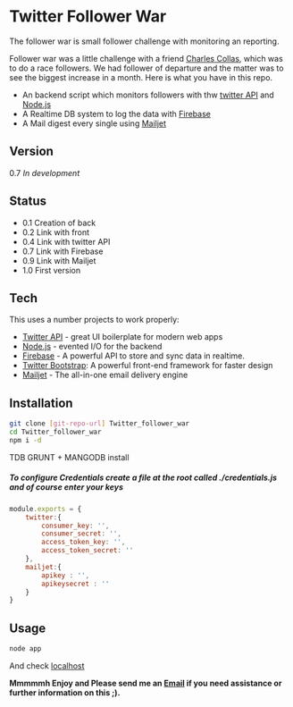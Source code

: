 Twitter Follower War 
=========

The follower war is small follower challenge with monitoring an reporting.

Follower war was a little challenge with a friend [Charles Collas], which was to do a race followers. We had follower of departure and the matter was to see the biggest increase in a month. Here is what you have in this repo.

  - An backend script which monitors followers with thw [twitter API] and [Node.js]
  - A Realtime DB system to log the data with [Firebase]
  - A Mail digest every single using [Mailjet]


Version
----

0.7 *In development*

Status
----

  - 0.1 Creation of back
  - 0.2 Link with front
  - 0.4 Link with twitter API
  - 0.7 Link with Firebase
  - 0.9 Link with Mailjet
  - 1.0 First version

Tech
-----------

This uses a number projects to work properly:

* [Twitter API] - great UI boilerplate for modern web apps
* [Node.js] - evented I/O for the backend
* [Firebase] - A powerful API to store and sync data in realtime.
* [Twitter Bootstrap]: A powerful front-end framework for faster design
* [Mailjet] - The all-in-one email delivery engine

Installation
--------------

```sh
git clone [git-repo-url] Twitter_follower_war
cd Twitter_follower_war
npm i -d
```
TDB GRUNT + MANGODB install

##### To configure Credentials create a file at the root called ./credentials.js and of course enter your keys

```js
module.exports = {
	twitter:{
		consumer_key: '',
		consumer_secret: '',
		access_token_key: '',
		access_token_secret: ''
	},
	mailjet:{
		apikey : '',
		apikeysecret : ''
	}
}
```

Usage
--------------
```sh
node app
```
And check [localhost]


**Mmmmmh Enjoy and Please send me an [Email] if you need assistance or further information on this ;).**

[Charles Collas]:https://github.com/CharlesCollas
[Mailjet]:http://mailjet.com
[Firebase]:https://www.firebase.com
[Twitter API]:https://dev.twitter.com/
[Node.js]:http://nodejs.org
[Twitter Bootstrap]:http://twitter.github.com/bootstrap/
[Email]:mailto:shubham@sharma.fr
[localhost]:http://localhost/
